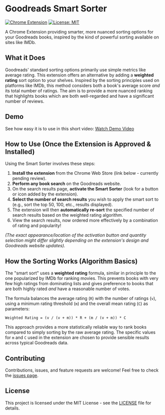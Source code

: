 # Goodreads Smart Sorter

<!-- Add badges here -->
[![Chrome Extension](https://img.shields.io/badge/Chrome%20Extension-Pending%20Review-orange)]([]) 
[![License: MIT](https://img.shields.io/badge/License-MIT-yellow.svg)](https://opensource.org/licenses/MIT)

A Chrome Extension providing smarter, more nuanced sorting options for your Goodreads books, inspired by the kind of powerful sorting available on sites like IMDb.

## What it Does

Goodreads' standard sorting options primarily use simple metrics like average rating. This extension offers an alternative by adding a **weighted rating** sort option to your shelves. Inspired by the sorting principles used on platforms like IMDb, this method considers both a book's average score *and* its total number of ratings. The aim is to provide a more nuanced ranking that highlights books which are both well-regarded and have a significant number of reviews.


## Demo

See how easy it is to use in this short video:
[Watch Demo Video](demo.mp4) 

## How to Use (Once the Extension is Approved & Installed)

Using the Smart Sorter involves these steps:

1.  **Install the extension** from the Chrome Web Store (link below - currently pending review).
2.  **Perform any book search** on the Goodreads website.
3.  On the search results page, **activate the Smart Sorter** (look for a button or icon added by the extension).
4.  **Select the number of search results** you wish to apply the smart sort to (e.g., sort the top 50, 100, etc., results displayed).
5.  The extension will then **automatically re-sort** the specified number of search results based on the weighted rating algorithm.
6.  View the search results, now ordered more effectively by a combination of rating and popularity!

*(The exact appearance/location of the activation button and quantity selection might differ slightly depending on the extension's design and Goodreads website updates).*

## How the Sorting Works (Algorithm Basics)

The "smart sort" uses a **weighted rating** formula, similar in principle to the one popularized by IMDb for ranking movies. This prevents books with very few high ratings from dominating lists and gives preference to books that are both highly rated *and* have a reasonable number of votes.

The formula balances the average rating (`R`) with the number of ratings (`v`), using a minimum rating threshold (`m`) and the overall mean rating (`C`) as parameters:

`Weighted Rating = (v / (v + m)) * R + (m / (v + m)) * C`

This approach provides a more statistically reliable way to rank books compared to simply sorting by the raw average rating. The specific values for `m` and `C` used in the extension are chosen to provide sensible results across typical Goodreads data.

## Contributing

Contributions, issues, and feature requests are welcome! Feel free to check the [issues page](https://github.com/HzaCode/goodreads-smart-sorter/issues).

## License

This project is licensed under the MIT License - see the [LICENSE](LICENSE) file for details. 
